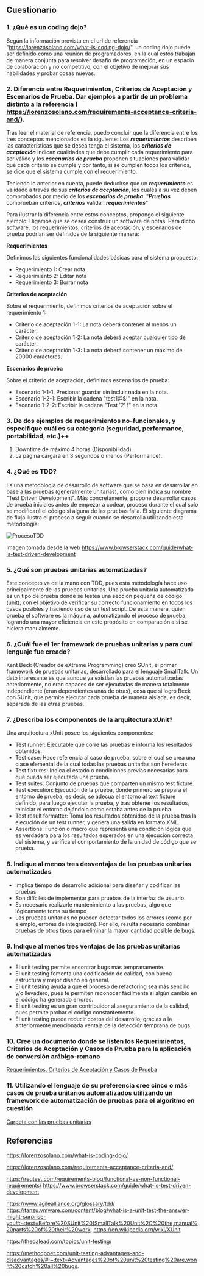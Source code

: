 ## Cuestionario
### 1. ¿Qué es un coding dojo?
Según la información provista en el url de referencia "https://lorenzosolano.com/what-is-coding-dojo/", un coding dojo puede ser definido como una reunión de programadores, en la cual estos trabajan de manera conjunta para resolver desafío de programación, en un espacio de colaboración y no competitivo, con el objetivo de mejorar sus habilidades y probar cosas nuevas.
### 2. Diferencia entre Requerimientos, Criterios de Aceptación y Escenarios de Prueba. Dar ejemplos a partir de un problema distinto a la referencia ( https://lorenzosolano.com/requirements-acceptance-criteria-and/).
Tras leer el material de referencia, puedo concluir que la diferencia entre los tres conceptos mencionados es la siguiente: Los ***requerimientos*** describen las características que se desea tenga el sistema, los ***criterios de aceptación*** indican cualidades que debe cumplir cada requerimiento para ser válido y los ***escenarios de prueba*** proponen situaciones para validar que cada criterio se cumple y por tanto, si se cumplen todos los criterios, se dice que el sistema cumple con el requerimiento.

Teniendo lo anterior en cuenta, puede deducirse que un ***requerimiento*** es validado a través de sus ***criterios de aceptación***, los cuales a su vez deben comprobados por medio de los ***escenarios de prueba***. "***Pruebas*** comprueban criterios, ***criterios*** validan ***requerimientos***"


Para ilustrar la diferencia entre estos conceptos, propongo el siguiente ejemplo:
Digamos que se desea construir un software de notas. Para dicho software, los requerimientos, criterios de aceptación, y escenarios de prueba podrían ser definidos de la siguiente manera:

**Requerimientos**

Definimos las siguientes funcionalidades básicas para el sistema propuesto:
- Requerimiento 1: Crear nota
- Requerimiento 2: Editar nota
- Requerimiento 3: Borrar nota

**Criterios de aceptación**

Sobre el requerimiento, definimos criterios de aceptación sobre el requerimiento 1:
- Criterio de aceptación 1-1: La nota deberá contener al menos un carácter.
- Criterio de aceptación 1-2: La nota deberá aceptar cualquier tipo de carácter.
- Criterio de aceptación 1-3: La nota deberá contener un máximo de 20000 caracteres.

**Escenarios de prueba**

Sobre el criterio de aceptación, definimos escenarios de prueba:
- Escenario 1-1-1: Presionar guardar sin incluir nada en la nota.
- Escenario 1-2-1: Escribir la cadena "test1@$!" en la nota.
- Escenario 1-2-2: Escribir la cadena "Test '2' !" en la nota.
### 3. De dos ejemplos de requerimientos no-funcionales, y especifique cuál es su categoría (seguridad, performance, portabilidad, etc.)++
1. Downtime de máximo 4 horas (Disponibilidad).
2. La página cargará en 3 segundos o menos (Performance).
### 4. ¿Qué es TDD?
Es una metodología de desarrollo de software que se basa en desarrollar en base a las pruebas (generalmente unitarias), como bien indica su nombre "Test Driven Development". Más concretamente, propone desarrollar casos de prueba iniciales antes de empezar a codear, proceso durante el cual solo se modificará el código si alguna de las pruebas falla. El siguiente diagrama de flujo ilustra el proceso a seguir cuando se desarrolla utilizando esta metodología:

![ProcesoTDD](https://3fxtqy18kygf3on3bu39kh93-wpengine.netdna-ssl.com/wp-content/uploads/2021/01/Screenshot-2020-12-31-at-4.02.29-PM.png)

Imagen tomada desde la web https://www.browserstack.com/guide/what-is-test-driven-development
### 5. ¿Qué son pruebas unitarias automatizadas?
Este concepto va de la mano con TDD, pues esta metodología hace uso principalmente de las pruebas unitarias. Una prueba unitaria automatizada es un tipo de prueba donde se testea una sección pequeña de código (unit), con el objetivo de verificar su correcto funcionamiento en todos los casos posibles y haciendo uso de un test script. De esta manera, quien prueba el software es la máquina, automatizando el proceso de prueba, logrando una mayor eficiencia en este propósito en comparación a si se hiciera manualmente.
### 6. ¿Cuál fue el 1er framework de pruebas unitarias y para cual lenguaje fue creado?
Kent Beck (Creador de eXtreme Programming) creó SUnit, el primer framework de pruebas unitarias, desarrollado para el lenguaje SmallTalk. Un dato interesante es que aunque ya existían las pruebas automatizadas anteriormente, no eran capaces de ser ejecutadas de manera totalmente independiente (eran dependientes unas de otras), cosa que si logró Beck con SUnit, que permite ejecutar cada prueba de manera aislada, es decir, separada de las otras pruebas.
### 7. ¿Describa los componentes de la arquitectura xUnit?
Una arquitectura xUnit posee los siguientes componentes:
- Test runner: Ejecutable que corre las pruebas e informa los resultados obtenidos.
- Test case: Hace referencia al caso de prueba, sobre el cual se crea una clase elemental de la cual todas las pruebas unitarias son herederas.
- Test fixtures: Indica el estado o condiciones previas necesarias para que pueda ser ejecutada una prueba.
- Test suites: Conjunto de pruebas que comparten un mismo test fixture.
- Test execution: Ejecución de la prueba, donde primero se prepara el entorno de prueba, es decir, se adecua el entorno al text fixture definido, para luego ejecutar la prueba, y tras obtener los resultados, reiniciar el entorno dejándolo como estaba antes de la prueba.
- Test result formatter: Toma los resultados obtenidos de la prueba tras la ejecución de un test runner, y genera una salida en formato XML.
- Assertions: Función o macro que representa una condición lógica que es verdadera para los resultados esperados en una ejecución correcta del sistema, y verifica el comportamiento de la unidad de código que se prueba.
### 8. Indique al menos tres desventajas de las pruebas unitarias automatizadas
- Implica tiempo de desarrollo adicional para diseñar y codificar las pruebas
- Son difíciles de implementar para pruebas de la interfaz de usuario.
- Es necesario realizarle mantenimiento a las pruebas, algo que lógicamente toma su tiempo
- Las pruebas unitarias no pueden detectar todos los errores (como por ejemplo, errores de integración). Por ello, resulta necesario combinar pruebas de otros tipos para eliminar la mayor cantidad posible de bugs.
### 9. Indique al menos tres ventajas de las pruebas unitarias automatizadas
- El unit testing permite encontrar bugs más tempranamente.
- El unit testing fomenta una codificación de calidad, con buena estructura y mejor diseño en general.
- El unit testing ayuda a que el proceso de refactoring sea más sencillo y/o llevadero, pues te permiten reconocer fácilmente si algún cambio en el código ha generado errores.
- El unit testing es un gran contribuidor al aseguramiento de la calidad, pues permite probar el código constantemente.
- El unit testing puede reducir costos del desarrollo, gracias a la anteriormente mencionada ventaja de la detección temprana de bugs.
### 10. Cree un documento donde se listen los Requerimientos, Criterios de Aceptación y Casos de Prueba para la aplicación de conversión arábigo-romano
[Requerimientos, Criterios de Aceptación y Casos de Prueba](https://github.com/DefinitelyJuan/ArabicToRoman/blob/main/Docs/RCT.md)
### 11. Utilizando el lenguaje de su preferencia cree cinco o más casos de prueba unitarios automatizados utilizando un framework de automatización de pruebas para el algoritmo en cuestión
[Carpeta con las pruebas unitarias](https://github.com/DefinitelyJuan/ArabicToRoman/blob/main/Tests)

## Referencias
https://lorenzosolano.com/what-is-coding-dojo/

https://lorenzosolano.com/requirements-acceptance-criteria-and/

https://reqtest.com/requirements-blog/functional-vs-non-functional-requirements/
https://www.browserstack.com/guide/what-is-test-driven-development

https://www.agilealliance.org/glossary/tdd/
https://tanzu.vmware.com/content/blog/what-is-a-unit-test-the-answer-might-surprise-you#:~:text=Before%20SUnit%20(SmallTalk%20Unit%2C%20the,manual%20parts%20of%20their%20work.
https://en.wikipedia.org/wiki/XUnit

https://theqalead.com/topics/unit-testing/

https://methodpoet.com/unit-testing-advantages-and-disadvantages/#:~:text=Advantages%20of%20unit%20testing%20are,won't%20catch%20all%20bugs.


